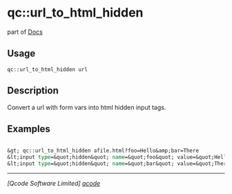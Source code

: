 qc::url_to_html_hidden
======================

part of [Docs](.)

Usage
-----
`
        qc::url_to_html_hidden url
    `

Description
-----------
Convert a url with form vars into html hidden input tags.<br>

Examples
--------
```tcl

&gt; qc::url_to_html_hidden afile.html?foo=Hello&amp;bar=There
&lt;input type=&quot;hidden&quot; name=&quot;foo&quot; value=&quot;Hello&quot; id=&quot;foo&quot;&gt;
&lt;input type=&quot;hidden&quot; name=&quot;bar&quot; value=&quot;There&quot; id=&quot;bar&quot;&gt;
```

----------------------------------
*[Qcode Software Limited] [qcode]*

[qcode]: http://www.qcode.co.uk "Qcode Software"